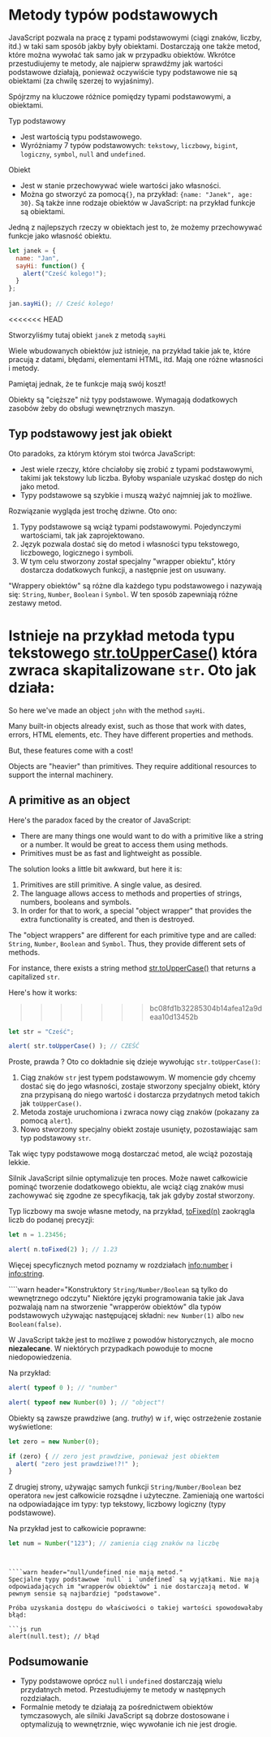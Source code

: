 # Metody typów podstawowych
 
JavaScript pozwala na pracę z typami podstawowymi (ciągi znaków, liczby, itd.) w taki sam sposób jakby były obiektami. Dostarczają one także metod, które można wywołać tak samo jak w przypadku obiektów. Wkrótce przestudiujemy te metody, ale najpierw sprawdźmy jak wartości podstawowe działają, ponieważ oczywiście typy podstawowe nie są obiektami (za chwilę szerzej to wyjaśnimy).
 
Spójrzmy na kluczowe różnice pomiędzy typami podstawowymi, a obiektami.
 
Typ podstawowy
 
- Jest wartością typu podstawowego.
- Wyróżniamy 7 typów podstawowych: `tekstowy`, `liczbowy`, `bigint`, `logiczny`, `symbol`, `null` and `undefined`.
 
Obiekt
 
- Jest w stanie przechowywać wiele wartości jako własności.
- Można go stworzyć za pomocą`{}`, na przykład: `{name: "Janek", age: 30}`. Są także inne rodzaje obiektów w JavaScript: na przykład funkcje są obiektami.
 
Jedną z najlepszych rzeczy w obiektach jest to, że możemy przechowywać funkcje jako własność obiektu.
 
```js run
let janek = {
  name: "Jan",
  sayHi: function() {
    alert("Cześć kolego!");
  }
};
 
jan.sayHi(); // Cześć kolego!
```
<<<<<<< HEAD
 
Stworzyliśmy tutaj obiekt `janek` z metodą `sayHi`
 
Wiele wbudowanych obiektów już istnieje, na przykład takie jak te, które pracują z datami, błędami, elementami HTML, itd. Mają one różne własności i metody.
 
Pamiętaj jednak, że te funkcje mają swój koszt!
 
Obiekty są "cięższe" niż typy podstawowe. Wymagają dodatkowych zasobów żeby do obsługi wewnętrznych maszyn.
 
## Typ podstawowy jest jak obiekt
 
 
Oto paradoks, za którym którym stoi twórca JavaScript:
 
- Jest wiele rzeczy, które chciałoby się zrobić z typami podstawowymi, takimi jak tekstowy lub liczba. Byłoby wspaniale uzyskać dostęp do nich jako metod.
- Typy podstawowe są szybkie i muszą ważyć najmniej jak to możliwe.
 
Rozwiązanie wygląda jest trochę dziwne. Oto ono:
 
1. Typy podstawowe są wciąż typami podstawowymi. Pojedynczymi wartościami, tak jak zaprojektowano.
2. Język pozwala dostać się do metod i własności typu tekstowego, liczbowego, logicznego i symboli.
3. W tym celu stworzony został specjalny "wrapper obiektu", który dostarcza dodatkowych funkcji, a następnie jest on usuwany.
 
"Wrappery obiektów" są różne dla każdego typu podstawowego i nazywają się: `String`, `Number`, `Boolean` i `Symbol`. W ten sposób zapewniają różne zestawy metod.

Istnieje na przykład metoda typu tekstowego [str.toUpperCase()](https://developer.mozilla.org/en/docs/Web/JavaScript/Reference/Global_Objects/String/toUpperCase) która zwraca skapitalizowane `str`.
Oto jak działa:
=======

So here we've made an object `john` with the method `sayHi`.

Many built-in objects already exist, such as those that work with dates, errors, HTML elements, etc. They have different properties and methods.

But, these features come with a cost!

Objects are "heavier" than primitives. They require additional resources to support the internal machinery.

## A primitive as an object

Here's the paradox faced by the creator of JavaScript:

- There are many things one would want to do with a primitive like a string or a number. It would be great to access them using methods.
- Primitives must be as fast and lightweight as possible.

The solution looks a little bit awkward, but here it is:

1. Primitives are still primitive. A single value, as desired.
2. The language allows access to methods and properties of strings, numbers, booleans and symbols.
3. In order for that to work, a special "object wrapper" that provides the extra functionality is created, and then is destroyed.

The "object wrappers" are different for each primitive type and are called: `String`, `Number`, `Boolean` and `Symbol`. Thus, they provide different sets of methods.

For instance, there exists a string method [str.toUpperCase()](https://developer.mozilla.org/en/docs/Web/JavaScript/Reference/Global_Objects/String/toUpperCase) that returns a capitalized `str`.

Here's how it works:

>>>>>>> bc08fd1b32285304b14afea12a9deaa10d13452b
```js run
let str = "Cześć";

alert( str.toUpperCase() ); // CZEŚĆ
```
Proste, prawda ? Oto co dokładnie się dzieje wywołując `str.toUpperCase()`:

1. Ciąg znaków `str` jest typem podstawowym. W momencie gdy chcemy dostać się do jego własności, zostaje stworzony specjalny obiekt, który zna przypisaną do niego wartość i dostarcza przydatnych metod takich jak `toUpperCase()`.
2. Metoda zostaje uruchomiona i zwraca nowy ciąg znaków (pokazany za pomocą `alert`).
3. Nowo stworzony specjalny obiekt zostaje usunięty, pozostawiając sam typ podstawowy `str`.

Tak więc typy podstawowe mogą dostarczać metod, ale wciąż pozostają lekkie.

Silnik JavaScript silnie optymalizuje ten proces. Może nawet całkowicie pominąć tworzenie dodatkowego obiektu, ale wciąż ciąg znaków musi zachowywać się zgodne ze specyfikacją, tak jak gdyby został stworzony.

Typ liczbowy ma swoje własne metody, na przykład, [toFixed(n)](https://developer.mozilla.org/en-US/docs/Web/JavaScript/Reference/Global_Objects/Number/toFixed) zaokrągla liczb do podanej precyzji:

```js run
let n = 1.23456;

alert( n.toFixed(2) ); // 1.23
```
Więcej specyficznych metod poznamy w rozdziałach <info:number> i <info:string>.

````warn header="Konstruktory `String/Number/Boolean` są tylko do wewnętrznego odczytu"
Niektóre języki programowania takie jak Java pozwalają nam na stworzenie "wrapperów obiektów" dla typów podstawowych używając następującej składni: `new Number(1)` albo `new Boolean(false)`.

W JavaScript także jest to możliwe z powodów historycznych, ale mocno **niezalecane**. W niektórych przypadkach powoduje to mocne niedopowiedzenia.

Na przykład:

```js run
alert( typeof 0 ); // "number"

alert( typeof new Number(0) ); // "object"!
```
Obiekty są zawsze prawdziwe (ang. *truthy*) w `if`, więc ostrzeżenie zostanie wyświetlone:
```js run
let zero = new Number(0);

if (zero) { // zero jest prawdziwe, ponieważ jest obiektem
  alert( "zero jest prawdziwe!?!" );
}
```

Z drugiej strony, używając samych funkcji `String/Number/Boolean` bez operatora `new` jest całkowicie rozsądne i użyteczne. Zamieniają one wartości na odpowiadające im typy: typ tekstowy, liczbowy logiczny (typy podstawowe).

Na przykład jest to całkowicie poprawne:
```js
let num = Number("123"); // zamienia ciąg znaków na liczbę
```
````


````warn header="null/undefined nie mają metod."
Specjalne typy podstawowe `null` i `undefined` są wyjątkami. Nie mają odpowiadających im "wrapperów obiektów" i nie dostarczają metod. W pewnym sensie są najbardziej "podstawowe".

Próba uzyskania dostępu do właściwości o takiej wartości spowodowałaby błąd:

```js run
alert(null.test); // błąd
````

## Podsumowanie

- Typy podstawowe oprócz `null` i `undefined` dostarczają wielu przydatnych metod. Przestudiujemy te metody w następnych rozdziałach.
- Formalnie metody te działają za pośrednictwem obiektów tymczasowych, ale silniki JavaScript są dobrze dostosowane i optymalizują to wewnętrznie, więc wywołanie ich nie jest drogie.
